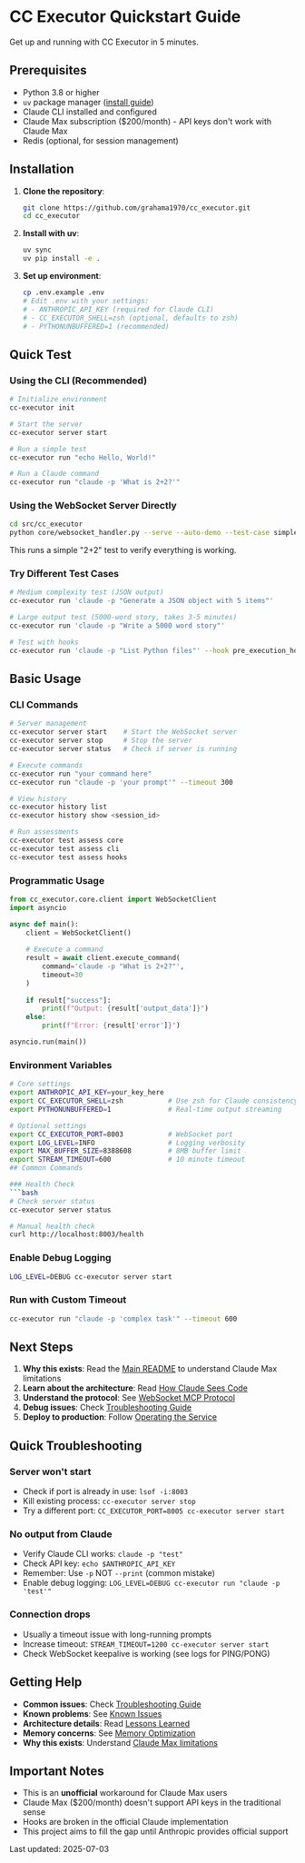 # CC Executor Quickstart Guide

Get up and running with CC Executor in 5 minutes.

## Prerequisites

- Python 3.8 or higher
- `uv` package manager ([install guide](https://github.com/astral-sh/uv))
- Claude CLI installed and configured
- Claude Max subscription ($200/month) - API keys don't work with Claude Max
- Redis (optional, for session management)

## Installation

1. **Clone the repository**:
   ```bash
   git clone https://github.com/grahama1970/cc_executor.git
   cd cc_executor
   ```

2. **Install with uv**:
   ```bash
   uv sync
   uv pip install -e .
   ```

3. **Set up environment**:
   ```bash
   cp .env.example .env
   # Edit .env with your settings:
   # - ANTHROPIC_API_KEY (required for Claude CLI)
   # - CC_EXECUTOR_SHELL=zsh (optional, defaults to zsh)
   # - PYTHONUNBUFFERED=1 (recommended)
   ```

## Quick Test

### Using the CLI (Recommended)

```bash
# Initialize environment
cc-executor init

# Start the server
cc-executor server start

# Run a simple test
cc-executor run "echo Hello, World!"

# Run a Claude command
cc-executor run "claude -p 'What is 2+2?'"
```

### Using the WebSocket Server Directly

```bash
cd src/cc_executor
python core/websocket_handler.py --serve --auto-demo --test-case simple
```

This runs a simple "2+2" test to verify everything is working.

### Try Different Test Cases

```bash
# Medium complexity test (JSON output)
cc-executor run 'claude -p "Generate a JSON object with 5 items"'

# Large output test (5000-word story, takes 3-5 minutes)
cc-executor run 'claude -p "Write a 5000 word story"'

# Test with hooks
cc-executor run 'claude -p "List Python files"' --hook pre_execution_hooks
```

## Basic Usage

### CLI Commands

```bash
# Server management
cc-executor server start    # Start the WebSocket server
cc-executor server stop     # Stop the server
cc-executor server status   # Check if server is running

# Execute commands
cc-executor run "your command here"
cc-executor run "claude -p 'your prompt'" --timeout 300

# View history
cc-executor history list
cc-executor history show <session_id>

# Run assessments
cc-executor test assess core
cc-executor test assess cli
cc-executor test assess hooks
```

### Programmatic Usage

```python
from cc_executor.core.client import WebSocketClient
import asyncio

async def main():
    client = WebSocketClient()
    
    # Execute a command
    result = await client.execute_command(
        command='claude -p "What is 2+2?"',
        timeout=30
    )
    
    if result["success"]:
        print(f"Output: {result['output_data']}")
    else:
        print(f"Error: {result['error']}")

asyncio.run(main())
```

### Environment Variables

```bash
# Core settings
export ANTHROPIC_API_KEY=your_key_here
export CC_EXECUTOR_SHELL=zsh           # Use zsh for Claude consistency
export PYTHONUNBUFFERED=1              # Real-time output streaming

# Optional settings
export CC_EXECUTOR_PORT=8003           # WebSocket port
export LOG_LEVEL=INFO                  # Logging verbosity
export MAX_BUFFER_SIZE=8388608         # 8MB buffer limit
export STREAM_TIMEOUT=600              # 10 minute timeout
## Common Commands

### Health Check
```bash
# Check server status
cc-executor server status

# Manual health check
curl http://localhost:8003/health
```

### Enable Debug Logging
```bash
LOG_LEVEL=DEBUG cc-executor server start
```

### Run with Custom Timeout
```bash
cc-executor run "claude -p 'complex task'" --timeout 600
```

## Next Steps

1. **Why this exists**: Read the [Main README](../README.md) to understand Claude Max limitations
2. **Learn about the architecture**: Read [How Claude Sees Code](architecture/how_claude_sees_code.md)
3. **Understand the protocol**: See [WebSocket MCP Protocol](architecture/websocket_mcp_protocol.md)
4. **Debug issues**: Check [Troubleshooting Guide](guides/troubleshooting.md)
5. **Deploy to production**: Follow [Operating the Service](guides/OPERATING_THE_SERVICE.md)

## Quick Troubleshooting

### Server won't start
- Check if port is already in use: `lsof -i:8003`
- Kill existing process: `cc-executor server stop`
- Try a different port: `CC_EXECUTOR_PORT=8005 cc-executor server start`

### No output from Claude
- Verify Claude CLI works: `claude -p "test"`
- Check API key: `echo $ANTHROPIC_API_KEY`
- Remember: Use `-p` NOT `--print` (common mistake)
- Enable debug logging: `LOG_LEVEL=DEBUG cc-executor run "claude -p 'test'"`

### Connection drops
- Usually a timeout issue with long-running prompts
- Increase timeout: `STREAM_TIMEOUT=1200 cc-executor server start`
- Check WebSocket keepalive is working (see logs for PING/PONG)

## Getting Help

- **Common issues**: Check [Troubleshooting Guide](guides/troubleshooting.md)
- **Known problems**: See [Known Issues](KNOWN_ISSUES.md)
- **Architecture details**: Read [Lessons Learned](LESSONS_LEARNED.md)
- **Memory concerns**: See [Memory Optimization](MEMORY_OPTIMIZATION.md)
- **Why this exists**: Understand [Claude Max limitations](../README.md#why-this-exists)

## Important Notes

- This is an **unofficial** workaround for Claude Max users
- Claude Max ($200/month) doesn't support API keys in the traditional sense
- Hooks are broken in the official Claude implementation
- This project aims to fill the gap until Anthropic provides official support

Last updated: 2025-07-03